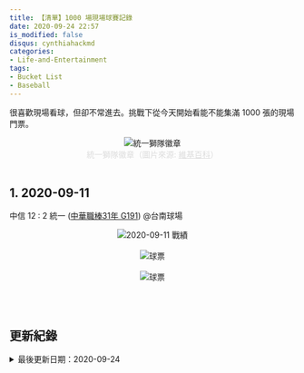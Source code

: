 ```yaml
---
title: 【清單】1000 場現場球賽記錄
date: 2020-09-24 22:57
is_modified: false
disqus: cynthiahackmd
categories:
- Life-and-Entertainment
tags:
- Bucket List
- Baseball
--- 
```


很喜歡現場看球，但卻不常進去。挑戰下從今天開始看能不能集滿 1000 張的現場門票。

<!--more-->
<center> <img src="https://i.imgur.com/QHyMDMK.png" alt="統一獅隊徽章"></center>
<center style="color:Gainsboro;">統一獅隊徽章（圖片來源: <a href="https://zh.wikipedia.org/wiki/%E7%B5%B1%E4%B8%807-ELEVEn%E7%8D%85" style="color:Gainsboro;">維基百科</a>）</center>
<br>

## 1. 2020-09-11 
中信 12 : 2 統一 ([中華職棒31年 G191](http://www.cpbl.com.tw/games/box.html?&game_type=01&game_id=191&game_date=2020-09-11&date=2020-09-11&pbyear=2020)) @台南球場

<center> <img src="https://i.imgur.com/Eco7LjO.png?1" alt="2020-09-11 戰績"></center>
<br>

<center> <img src="https://i.imgur.com/UxXcguI.jpg" alt="球票"></center>

<br>

<center> <img src="https://i.imgur.com/ZJp60MM.jpg" alt="球票"></center>

<br><br> 

## 更新紀錄
<details>
  <summary>最後更新日期：2020-09-24</summary>
  <ul class="timestamp">
    　<li>2020-09-24 發布</li>
    　<li>2020-09-13 完稿</li>
    　<li>2020-09-13 起稿</li>
  </ul>
</details>